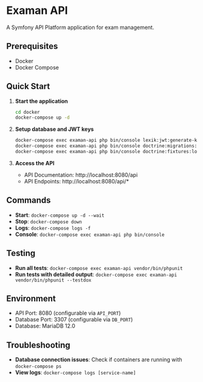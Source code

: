 # Examan API

A Symfony API Platform application for exam management.

## Prerequisites

- Docker
- Docker Compose

## Quick Start

1. **Start the application**
   ```bash
   cd docker
   docker-compose up -d
   ```

2. **Setup database and JWT keys**
   ```bash
   docker-compose exec examan-api php bin/console lexik:jwt:generate-keypair
   docker-compose exec examan-api php bin/console doctrine:migrations:migrate --no-interaction
   docker-compose exec examan-api php bin/console doctrine:fixtures:load --no-interaction
   ```

3. **Access the API**
   - API Documentation: http://localhost:8080/api
   - API Endpoints: http://localhost:8080/api/*

## Commands

- **Start**: `docker-compose up -d --wait`
- **Stop**: `docker-compose down`
- **Logs**: `docker-compose logs -f`
- **Console**: `docker-compose exec examan-api php bin/console`

## Testing

- **Run all tests**: `docker-compose exec examan-api vendor/bin/phpunit`
- **Run tests with detailed output**: `docker-compose exec examan-api vendor/bin/phpunit --testdox`

## Environment

- API Port: 8080 (configurable via `API_PORT`)
- Database Port: 3307 (configurable via `DB_PORT`)
- Database: MariaDB 12.0

## Troubleshooting

- **Database connection issues**: Check if containers are running with `docker-compose ps`
- **View logs**: `docker-compose logs [service-name]`
